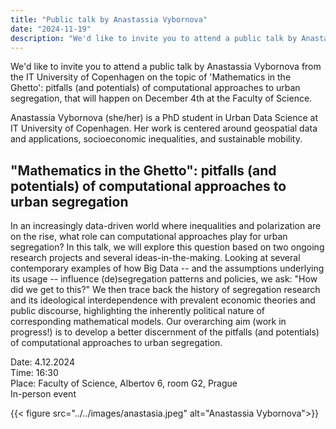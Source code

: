 ```yaml
---
title: "Public talk by Anastassia Vybornova"
date: "2024-11-19"
description: "We'd like to invite you to attend a public talk by Anastassia Vybornova from the IT University of Copenhagen on the topic of 'Mathematics in the Ghetto': pitfalls (and potentials) of computational approaches to urban segregation, that will happen on December 4th at the Faculty of Science."
---
```


We'd like to invite you to attend a public talk by Anastassia Vybornova from the IT University of Copenhagen on the topic of 'Mathematics in the Ghetto': pitfalls (and potentials) of computational approaches to urban segregation, that will happen on December 4th at the Faculty of Science.

Anastassia Vybornova (she/her) is a PhD student in Urban Data Science at IT University of Copenhagen. Her work is centered around geospatial data and applications, socioeconomic inequalities, and sustainable mobility.

## "Mathematics in the Ghetto": pitfalls (and potentials) of computational approaches to urban segregation

In an increasingly data-driven world where inequalities and polarization are on the rise, what role can computational approaches play for urban segregation? In this talk, we will explore this question based on two ongoing research projects and several ideas-in-the-making. Looking at several contemporary examples of how Big Data -- and the assumptions underlying its usage -- influence (de)segregation patterns and policies, we ask: "How did we get to this?" We then trace back the history of segregation research and its ideological interdependence with prevalent economic theories and public discourse, highlighting the inherently political nature of corresponding mathematical models. Our overarching aim (work in progress!) is to develop a better discernment of the pitfalls (and potentials) of computational approaches to urban segregation.

<span class="pygment">Date:</span> 4.12.2024<br>
<span class="pygment">Time:</span> 16:30<br>
<span class="pygment">Place:</span> Faculty of Science, Albertov 6, room G2, Prague<br>
<span class="pygment">In-person event</span>

{{< figure src="../../images/anastasia.jpeg" alt="Anastassia Vybornova">}}